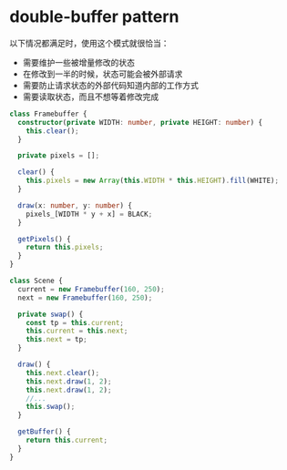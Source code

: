 # double-buffer pattern

以下情况都满足时，使用这个模式就很恰当：

- 需要维护一些被增量修改的状态
- 在修改到一半的时候，状态可能会被外部请求
- 需要防止请求状态的外部代码知道内部的工作方式
- 需要读取状态，而且不想等着修改完成

```typescript
class Framebuffer {
  constructor(private WIDTH: number, private HEIGHT: number) {
    this.clear();
  }

  private pixels = [];

  clear() {
    this.pixels = new Array(this.WIDTH * this.HEIGHT).fill(WHITE);
  }

  draw(x: number, y: number) {
    pixels_[WIDTH * y + x] = BLACK;
  }

  getPixels() {
    return this.pixels;
  }
}

class Scene {
  current = new Framebuffer(160, 250);
  next = new Framebuffer(160, 250);

  private swap() {
    const tp = this.current;
    this.current = this.next;
    this.next = tp;
  }

  draw() {
    this.next.clear();
    this.next.draw(1, 2);
    this.next.draw(1, 2);
    //...
    this.swap();
  }

  getBuffer() {
    return this.current;
  }
}
```
